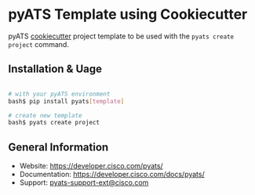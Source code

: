 # pyATS Template using Cookiecutter

pyATS [cookiecutter](https://cookiecutter.readthedocs.io/en/latest/) project
template to be used with the `pyats create project` command.


## Installation & Uage

```bash

# with your pyATS environment
bash$ pip install pyats[template]

# create new template
bash$ pyats create project
```

## General Information

- Website: https://developer.cisco.com/pyats/
- Documentation: https://developer.cisco.com/docs/pyats/
- Support: pyats-support-ext@cisco.com

